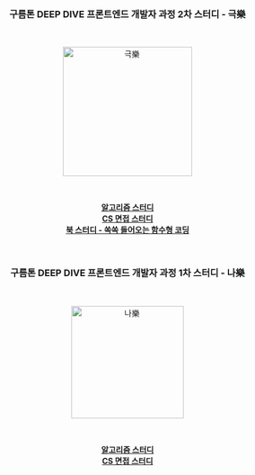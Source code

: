 <div align="center">

### 구름톤 DEEP DIVE 프론트엔드 개발자 과정 2차 스터디 - 극樂

&nbsp;

<img src="https://avatars.githubusercontent.com/u/179302970?s=400&u=7ebdeefa67088a11dafe8ad10cb793c8c0edca24&v=4" alt="극樂" width="230" />

&nbsp;

[**알고리즘 스터디**](https://github.com/9oormthon-deepdive-narak/algo-2)  
[**CS 면접 스터디**](https://github.com/9oormthon-deepdive-narak/interview-2)  
[**북 스터디 - 쏙쏙 들어오는 함수형 코딩**](https://github.com/9oormthon-deepdive-narak/grokking-simplicity)

&nbsp;

### 구름톤 DEEP DIVE 프론트엔드 개발자 과정 1차 스터디 - 나樂

&nbsp;

<img src="https://avatars.githubusercontent.com/u/179302970?s=400&u=4968a90b469ffd5e6d8d8abd18e41460f01adb45&v=4" alt="나樂" width="200" />

&nbsp;

[**알고리즘 스터디**](https://github.com/9oormthon-deepdive-narak/algo)  
[**CS 면접 스터디**](https://github.com/9oormthon-deepdive-narak/interview)  

</div>
